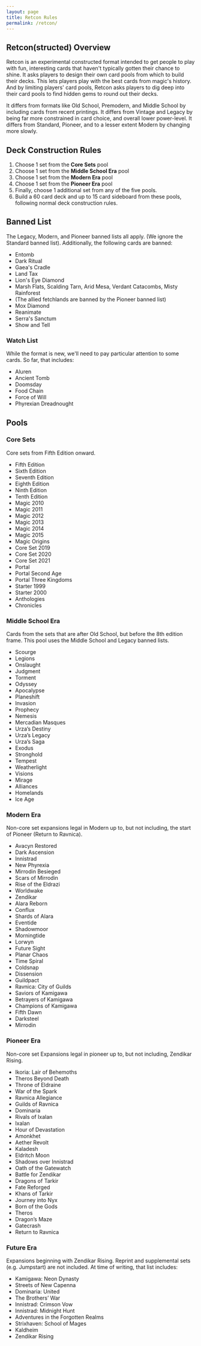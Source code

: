 ```yaml
---
layout: page
title: Retcon Rules
permalink: /retcon/
---
```


## Retcon(structed) Overview

Retcon is an experimental constructed format intended to get people to play with fun,
interesting cards that haven't typically gotten their chance to shine. It asks players
to design their own card pools from which to build their decks. This lets players
play with the best cards from magic's history. And by limiting players' card pools,
Retcon asks players to dig deep into their card pools to find hidden gems to round out
their decks.

It differs from formats like Old School,
Premodern, and Middle School by including cards from recent printings. It differs
from Vintage and Legacy by being far more constrained in card choice, and overall
lower power-level. It differs from Standard, Pioneer, and to a lesser extent Modern
by changing more slowly.

## Deck Construction Rules

1. Choose 1 set from the **Core Sets** pool
1. Choose 1 set from the **Middle School Era** pool
1. Choose 1 set from the **Modern Era** pool
1. Choose 1 set from the **Pioneer Era** pool
1. Finally, choose 1 additional set from any of the five pools.
1. Build a 60 card deck and up to 15 card sideboard from these pools, following normal
   deck construction rules.

## Banned List

The Legacy, Modern, and Pioneer banned lists all apply. (We ignore the
Standard banned list). Additionally, the following cards are banned:

* Entomb
* Dark Ritual
* Gaea's Cradle
* Land Tax
* Lion's Eye Diamond
* Marsh Flats, Scalding Tarn, Arid Mesa, Verdant Catacombs, Misty Rainforest
* (The allied fetchlands are banned by the Pioneer banned list)
* Mox Diamond
* Reanimate
* Serra's Sanctum
* Show and Tell

### Watch List

While the format is new, we'll need to pay particular attention to some cards. So far,
that includes:

* Aluren
* Ancient Tomb
* Doomsday
* Food Chain
* Force of Will
* Phyrexian Dreadnought

## Pools

### Core Sets

Core sets from Fifth Edition onward.

* Fifth Edition
* Sixth Edition
* Seventh Edition
* Eighth Edition
* Ninth Edition
* Tenth Edition
* Magic 2010
* Magic 2011
* Magic 2012
* Magic 2013
* Magic 2014
* Magic 2015
* Magic Origins
* Core Set 2019
* Core Set 2020
* Core Set 2021
* Portal
* Portal Second Age
* Portal Three Kingdoms
* Starter 1999
* Starter 2000
* Anthologies
* Chronicles

### Middle School Era

Cards from the sets that are after Old School, but before the 8th edition frame.
This pool uses the Middle School and Legacy banned lists.

* Scourge
* Legions
* Onslaught
* Judgment
* Torment
* Odyssey
* Apocalypse
* Planeshift
* Invasion
* Prophecy
* Nemesis
* Mercadian Masques
* Urza’s Destiny
* Urza’s Legacy
* Urza’s Saga
* Exodus
* Stronghold
* Tempest
* Weatherlight
* Visions
* Mirage
* Alliances
* Homelands
* Ice Age

### Modern Era

Non-core set expansions legal in Modern up to, but not including, the start of Pioneer
(Return to Ravnica).

* Avacyn Restored
* Dark Ascension
* Innistrad
* New Phyrexia
* Mirrodin Besieged
* Scars of Mirrodin
* Rise of the Eldrazi
* Worldwake
* Zendikar
* Alara Reborn
* Conflux
* Shards of Alara
* Eventide
* Shadowmoor
* Morningtide
* Lorwyn
* Future Sight
* Planar Chaos
* Time Spiral
* Coldsnap
* Dissension
* Guildpact
* Ravnica: City of Guilds
* Saviors of Kamigawa
* Betrayers of Kamigawa
* Champions of Kamigawa
* Fifth Dawn
* Darksteel
* Mirrodin

### Pioneer Era

Non-core set Expansions legal in pioneer up to, but not including, Zendikar Rising.

* Ikoria: Lair of Behemoths
* Theros Beyond Death
* Throne of Eldraine
* War of the Spark
* Ravnica Allegiance
* Guilds of Ravnica
* Dominaria
* Rivals of Ixalan
* Ixalan
* Hour of Devastation
* Amonkhet
* Aether Revolt
* Kaladesh
* Eldritch Moon
* Shadows over Innistrad
* Oath of the Gatewatch
* Battle for Zendikar
* Dragons of Tarkir
* Fate Reforged
* Khans of Tarkir
* Journey into Nyx
* Born of the Gods
* Theros
* Dragon’s Maze
* Gatecrash
* Return to Ravnica

### Future Era

Expansions beginning with Zendikar Rising. Reprint and supplemental sets (e.g. Jumpstart)
are not included. At time of writing, that list includes:

* Kamigawa: Neon Dynasty
* Streets of New Capenna
* Dominaria: United
* The Brothers’ War
* Innistrad: Crimson Vow
* Innistrad: Midnight Hunt
* Adventures in the Forgotten Realms
* Strixhaven: School of Mages
* Kaldheim
* Zendikar Rising

